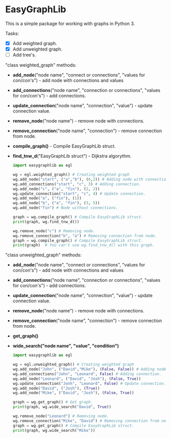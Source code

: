 # EasyGraphLib

This is a simple package for working with graphs in Python 3.

Tasks:
- [x] Add weighted graph.
- [x] Add unweighted graph.
- [ ] Add tree's.

"class weighted_graph" methods:  
    
*  **add_node**("node name", "connect or connections", "values for con/con's") - add node with connections and values  
    
*  **add_connections**("node name", "connection or connections", "values for con/con's") - add connections.  
    
*  **update_connection**("node name", "connection", "value") - update connection value.  
    
*  **remove_node**("node name") - remove node with connections.  
    
*  **remove_connection**("node name", "connection") - remove connection from node.  
    
*  **compile_graph()** - Compile EasyGraphLib struct.  
    
*  **find_tnw_d**("EasyGraphLib struct") - Dijkstra algorythm.  

    ```python
    import easygraphlib as egl

    wg = egl.weighted_graph() # Creating weighted graph
    wg.add_node("start", ("a","b"), (6,2)) # Adding node with connections.
    wg.add_connections("start", "c", 3) # Adding connection.
    wg.add_node("c", ("a", "fin"), (2, 2))
    wg.update_connection("start", "c", 4) # Update connection.
    wg.add_node("a", ("fin"), (1))
    wg.add_node("b", ("a", "fin"), (3, 5))
    wg.add_node("fin") # Node without connections.

    graph = wg.compile_graph() # Compile EasyGraphLib struct.
    print(graph, wg.find_tnw_d())

    wg.remove_node("c") # Removing node.
    wg.remove_connection("b", "a") # Removing connection from node.
    graph = wg.compile_graph() # Compile EasyGraphLib struct.
    print(graph)  # You can't use wg.find_tnw_d() with this graph.
    ```

"class unweighted_graph" methods:  
    
*  **add_node**("node name", "connect or connections", "values for con/con's") - add node with connections and values
   
*   **add_connections**("node name", "connection or connections", "values for con/con's") - add connections.
    
*  **update_connection**("node name", "connection", "value") - update connection value.
    
*  **remove_node**("node name") - remove node with connections.
    
*  **remove_connection**("node name", "connection") - remove connection from node.
    
*  **get_graph()**
    
*  **wide_search("node name", "value", "condition")**

    ```python
    import easygraphlib as egl

    wg = egl.unweighted_graph() # Creating weighted graph
    wg.add_node("John", ("David","Mike"), (False, False)) # Adding node with connections.
    wg.add_connections("John", "Leonard", False) # Adding connection.
    wg.add_node("Leonard", ("David", "Josh"), (False, True))
    wg.update_connection("Jonh", "Leonard", False) # Update connection.
    wg.add_node("David", ("Josh"), (True))
    wg.add_node("Mike", ("David", "Josh"), (False, True))

    graph = wg.get_graph() # Get graph.
    print(graph, wg.wide_search("David", True))

    wg.remove_node("Leonard") # Removing node.
    wg.remove_connection("Mike", "David") # Removing connection from node.
    graph = wg.get_graph() # Compile EasyGraphLib struct.
    print(graph, wg.wide_search("Mike"))
    ```